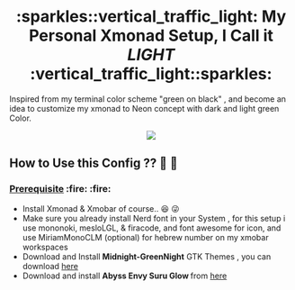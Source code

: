 <h1 align="center">:sparkles::vertical_traffic_light: My Personal Xmonad Setup, I Call it <i >LIGHT</i> :vertical_traffic_light::sparkles:</h1>

Inspired from my terminal color scheme "green on black" , and become an idea to customize my xmonad to Neon concept with dark and light green Color.

<p align="center" >
<img src = "https://github.com/steven887/dotfiles/blob/main/xmonad-setup/Light/screenshot/ezgif-2-5221d570ec7a.gif" >
</p>



## How to Use this Config ?? :thinking: :thinking: ##



<h3><ins>Prerequisite</ins> :fire: :fire:</h3> 


- Install Xmonad & Xmobar of course.. :satisfied: :stuck_out_tongue_winking_eye:
- Make sure you already install Nerd font in your System , 
  for this setup i use mononoki, mesloLGL, & firacode, and font awesome for icon, and use MiriamMonoCLM (optional) for hebrew number on my xmobar workspaces
- Download and Install <b>Midnight-GreenNight</b> GTK Themes , you can download [here](https://www.gnome-look.org/p/1273208/) 
- Download and install <b> Abyss Envy Suru Glow </b> from [here](https://www.cinnamon-look.org/p/1333376/)
